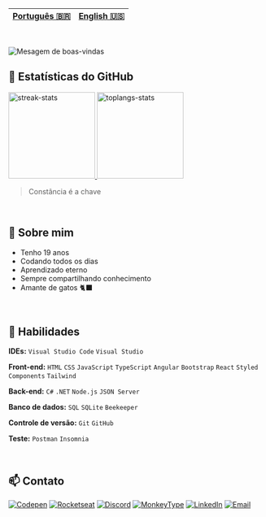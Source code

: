 | [Português 🇧🇷](https://github.com/apaolaoliveira/apaolaoliveira/blob/main/ReadMe-ptbr.md) | [English 🇺🇸](https://github.com/apaolaoliveira/apaolaoliveira/blob/main/README.md) |
|---|---|

<br>

<!-- Feito em https://readme-typing-svg.demolab.com/demo/ -->
![Mesagem de boas-vindas](https://readme-typing-svg.demolab.com?font=Silkscreen&duration=3000&pause=1500&color=F3BD39&width=435&lines=Oie%2C+eu+sou+Paola+Oliveira;Seja+Bem-vindo+ao+meu+GitHub+:%29; "Mensagem de boas-vindas")

## 💫 Estatísticas do GitHub

<!-- Consegui esses cards em https://github.com/anuraghazra/github-readme-stats --> 
<a href="#">
    <img alt="streak-stats" height="170em" src="https://github-readme-streak-stats.herokuapp.com/?user=apaolaoliveira&theme=omni&hide_border=true&theme=ayu-mirage" /> 
    <img alt="toplangs-stats" height="170em" src="https://github-readme-stats.vercel.app/api/top-langs/?username=apaolaoliveira&layout=compact&hide_border=true&theme=ayu-mirage" />    
</a>
    
> Constância é a chave

<br>

## 🦋 Sobre mim
    
- Tenho 19 anos                                                                         
- Codando todos os dias
- Aprendizado eterno                                               
- Sempre compartilhando conhecimento 
- Amante de gatos 🐈‍⬛

<br>

## 🚀 Habilidades
    
**IDEs:** `Visual Studio Code` `Visual Studio` 
    
**Front-end:** `HTML` `CSS` `JavaScript` `TypeScript` `Angular` `Bootstrap` `React` `Styled Components` `Tailwind`

**Back-end:** `C#` `.NET` `Node.js` `JSON Server`

**Banco de dados:** `SQL` `SQLite` `Beekeeper` 

**Controle de versão:** `Git` `GitHub`

**Teste:** `Postman` `Insomnia`   

<br>

## 📫 Contato
 
<!-- Badges de https://dev.to/envoy_/150-badges-for-github-pnk -->
[![Codepen](https://img.shields.io/badge/Codepen-000000?style=for-the-badge&logo=codepen&logoColor=white "Codepen")](https://codepen.io/apaolaoliveira)
[![Rocketseat](https://img.shields.io/badge/Rocketseat-8B89CC?style=for-the-badge&logo=rocketseat&logoColor=white "Rocketseat")](https://app.rocketseat.com.br/me/apaolaoliveira)
[![Discord](https://img.shields.io/badge/@apaolaoliveira.dev-7289DA?style=for-the-badge&logo=discord&logoColor=white "My Discord user")](#)
[![MonkeyType](https://img.shields.io/badge/Monkeytype-4c89bc?style=for-the-badge&logo=monkeytype&logoColor=white "Monkeytype")](https://monkeytype.com/profile/apaolaoliveira)
[![LinkedIn](https://img.shields.io/badge/LinkedIn-0077B5?style=for-the-badge&logo=linkedin&logoColor=white "LinkedIn")](https://www.linkedin.com/in/apaolaoliveira/)
[![Email](https://img.shields.io/badge/Gmail-ca0b4a?style=for-the-badge&logo=gmail&logoColor=white "Email")](mailto:paolaoliveira.dev@gmail.com)
